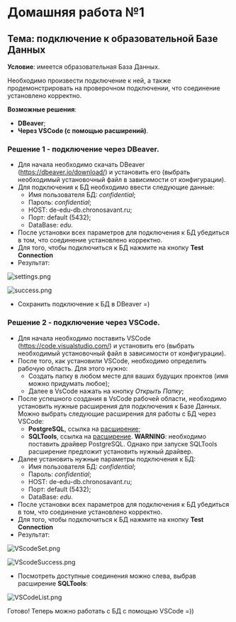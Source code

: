 # Домашняя работа №1

## Тема: подключение к образовательной Базе Данных

**Условие**: имеется образовательная База Данных. 

Необходимо произвести подключение к ней, а также продемонстрировать на проверочном подключении, что соединение установлено корректно.

**Возможные решения**: 

- **DBeaver**;
- **Через VSCode (с помощью расширений)**.

### Решение 1 - подключение через DBeaver.

- Для начала необходимо скачать DBeaver (https://dbeaver.io/download/) и установить его (выбрать необходимый установочный файл в зависимости от конфигурации).
- Для подключения к БД необходимо ввести следующие данные:
    - Имя пользователя БД: *confidential*;
    - Пароль: *confidential*;
    - HOST: de-edu-db.chronosavant.ru;
    - Порт: default (5432);
    - DataBase: *edu*.
- После установки всех параметров для подключения к БД убедиться в том, что соединение установлено корректно.
- Для того, чтобы подключиться к БД нажмите на кнопку **Test Connection**
- Результат:

![settings.png](settings.png)

![success.png](success.png)

- Сохранить подключение к БД в DBeaver =)

### Решение 2 - подключение через VSCode.

- Для начала необходимо поставить VSCode (https://code.visualstudio.com/) и установить его (выбрать необходимый установочный файл в зависимости от конфигурации).
- После того, как установили VSCode, необходимо определить рабочую область. Для этого нужно:
    - Создать папку в любом месте для ваших будущих проектов (имя можно придумать любое);
    - Далее в VsCode нажать на кнопку *Открыть Папку*;
- После успешного создания в VsCode рабочей области, необходимо установить нужные расширения для подключения к Базе Данных. Можно выбрать следующие расширения для работы с БД через VSCode:
    - **PostgreSQL**, ссылка на [расширение](https://marketplace.visualstudio.com/items?itemName=ckolkman.vscode-postgres);
    - **SQLTools**, ссылка на [расширение](https://marketplace.visualstudio.com/items?itemName=mtxr.sqltools). **WARNING**: необходимо поставить драйвер PostgreSQL. Однако при запуске SQLTools расширение предложит установить нужный драйвер.
- Далее установить нужные параметры подключения к БД:
    - Имя пользователя БД: *confidential*;
    - Пароль: *confidential*;
    - HOST: de-edu-db.chronosavant.ru;
    - Порт: default (5432);
    - DataBase: *edu*.
- После установки всех параметров для подключения к БД убедиться в том, что соединение установлено корректно.
- Для того, чтобы подключиться к БД нажмите на кнопку **Test Connection**
- Результат:

![VScodeSet.png](VScodeSet.png)

![VScodeSuccess.png](VSCodeSuccess.png)

- Посмотреть доступные соединения можно слева, выбрав расширение **SQLTools**:

![VSCodeList.png](VsCodeList.png)

Готово! Теперь можно работать с БД с помощью VSCode =))